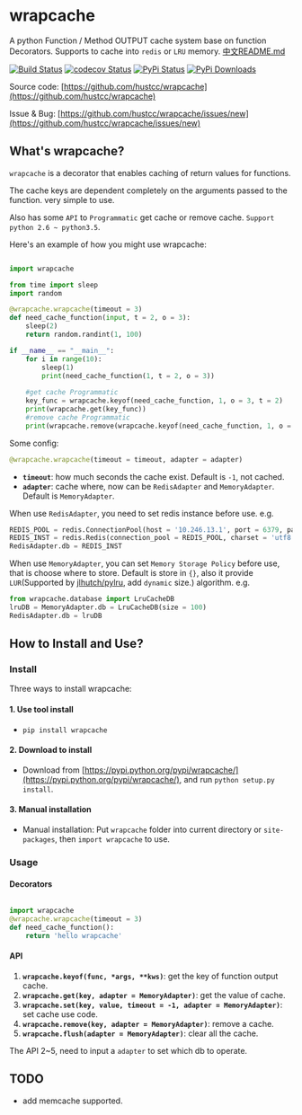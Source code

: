 # wrapcache

A python Function / Method OUTPUT cache system base on function Decorators. Supports to cache into `redis` or `LRU` memory. [中文README.md](README_zh.md)

[![Build Status](https://travis-ci.org/hustcc/wrapcache.svg)](https://travis-ci.org/hustcc/wrapcache) [![codecov Status](https://codecov.io/github/hustcc/wrapcache/coverage.svg?branch=master)](https://codecov.io/github/hustcc/wrapcache?branch=master) [![PyPi Status](https://img.shields.io/pypi/v/wrapcache.svg)](https://pypi.python.org/pypi/wrapcache) [![PyPi Downloads](https://img.shields.io/pypi/dm/wrapcache.svg)](https://pypi.python.org/pypi/wrapcache)

Source code: [https://github.com/hustcc/wrapcache](https://github.com/hustcc/wrapcache)

Issue & Bug: [https://github.com/hustcc/wrapcache/issues/new](https://github.com/hustcc/wrapcache/issues/new)


## What's wrapcache?

`wrapcache` is a decorator that enables caching of return values for functions.

The cache keys are dependent completely on the arguments passed to the function. very simple to use. 

Also has some `API` to `Programmatic` get cache or remove cache. `Support python 2.6 ~ python3.5`.

Here's an example of how you might use wrapcache:

```python

import wrapcache

from time import sleep
import random

@wrapcache.wrapcache(timeout = 3)
def need_cache_function(input, t = 2, o = 3):
    sleep(2)
    return random.randint(1, 100)

if __name__ == "__main__":
	for i in range(10):
		sleep(1)
		print(need_cache_function(1, t = 2, o = 3))
	
	#get cache Programmatic
	key_func = wrapcache.keyof(need_cache_function, 1, o = 3, t = 2)
	print(wrapcache.get(key_func))
	#remove cache Programmatic
	print(wrapcache.remove(wrapcache.keyof(need_cache_function, 1, o = 3, t = 2)))

```

Some config:

```python
@wrapcache.wrapcache(timeout = timeout, adapter = adapter)
```

 - **`timeout`**: how much seconds the cache exist. Default is `-1`, not cached.
 - **`adapter`**: cache where, now can be `RedisAdapter` and `MemoryAdapter`. Default is `MemoryAdapter`. 

 
When use `RedisAdapter`, you need to set redis instance before use. e.g.

```python
REDIS_POOL = redis.ConnectionPool(host = '10.246.13.1', port = 6379, password = 'redis_pwd', db = 1)
REDIS_INST = redis.Redis(connection_pool = REDIS_POOL, charset = 'utf8')
RedisAdapter.db = REDIS_INST
```

When use `MemoryAdapter`, you can set `Memory Storage Policy` before use, that is choose where to store. Default is store in `{}`, also it provide `LUR`(Supported by [jlhutch/pylru](https://github.com/jlhutch/pylru), add `dynamic` size.) algorithm. e.g.


```python
from wrapcache.database import LruCacheDB
lruDB = MemoryAdapter.db = LruCacheDB(size = 100)
RedisAdapter.db = lruDB
```

## How to Install and Use?

### Install

Three ways to install wrapcache: 

#### 1. Use tool install

 - `pip install wrapcache`

#### 2. Download to install

 - Download from [https://pypi.python.org/pypi/wrapcache/](https://pypi.python.org/pypi/wrapcache/), and run `python setup.py install`.

#### 3. Manual installation

 - Manual installation: Put `wrapcache` folder into current directory or `site-packages`, then `import wrapcache` to use.


### Usage

#### Decorators

```python

import wrapcache
@wrapcache.wrapcache(timeout = 3)
def need_cache_function():
	return 'hello wrapcache'

```

#### API

1. **`wrapcache.keyof(func, *args, **kws)`**: get the key of function output cache.
2. **`wrapcache.get(key, adapter = MemoryAdapter)`**: get the value of cache.
3. **`wrapcache.set(key, value, timeout = -1, adapter = MemoryAdapter)`**: set cache use code.
4. **`wrapcache.remove(key, adapter = MemoryAdapter)`**: remove a cache.
5. **`wrapcache.flush(adapter = MemoryAdapter)`**: clear all the cache.

The API 2~5, need to input a `adapter` to set which db to operate.


## TODO

 - add memcache supported.